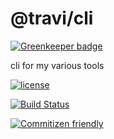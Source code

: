 # @travi/cli

[![Greenkeeper badge](https://badges.greenkeeper.io/travi/cli.svg)](https://greenkeeper.io/)

cli for my various tools

[![license](https://img.shields.io/github/license/travi/cli.svg)](LICENSE)

[![Build Status](https://img.shields.io/travis/travi/cli.svg?style=flat&branch=master)](https://travis-ci.org/travi/cli)

[![Commitizen friendly](https://img.shields.io/badge/commitizen-friendly-brightgreen.svg)](http://commitizen.github.io/cz-cli/)
